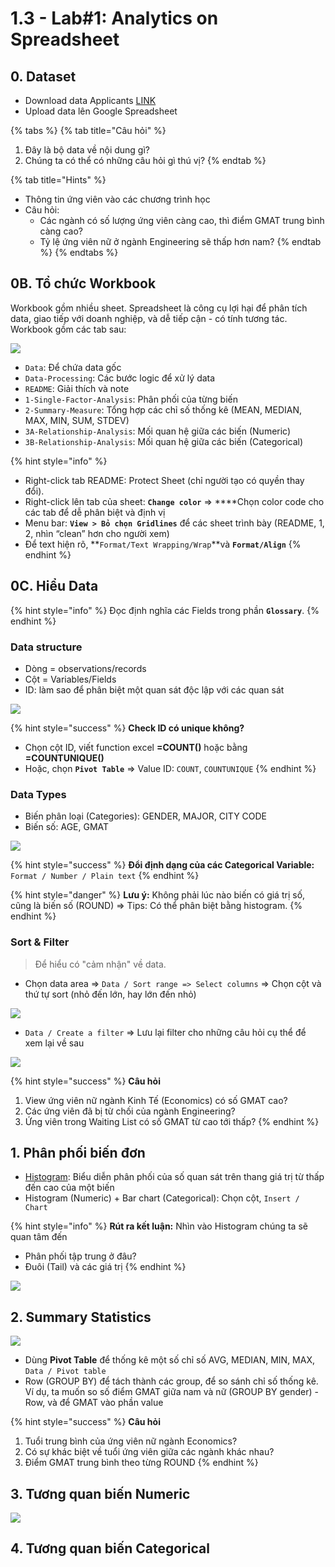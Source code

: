 # 1.3 - Lab\#1: Analytics on Spreadsheet

## 0. Dataset

* Download data Applicants [LINK](http://faculty.tuck.dartmouth.edu/business-analytics/data-files/chapter-5-data-sets/)
* Upload data lên Google Spreadsheet

{% tabs %}
{% tab title="Câu hỏi" %}
1. Đây là bộ data về nội dung gì? 
2. Chúng ta có thể có những câu hỏi gì thú vị?
{% endtab %}

{% tab title="Hints" %}
* Thông tin ứng viên vào các chương trình học
* Câu hỏi: 
  * Các ngành có số lượng ứng viên càng cao, thì điểm GMAT trung bình càng cao?
  * Tỷ lệ ứng viên nữ ở ngành Engineering sẽ thấp hơn nam?
{% endtab %}
{% endtabs %}

## 0B. Tổ chức Workbook 

Workbook gồm nhiều sheet. Spreadsheet là công cụ lợi hại để phân tích data, giao tiếp với doanh nghiệp, và dễ tiếp cận - có tính tương tác. Workbook gồm các tab sau:

![](../../.gitbook/assets/image%20%2892%29.png)

* `Data`: Để chứa data gốc 
* `Data-Processing`: Các bước logic để xử lý data
* `README`: Giải thích và note
* `1-Single-Factor-Analysis`: Phân phối của từng biến
* `2-Summary-Measure`: Tổng hợp các chỉ số thống kê \(MEAN, MEDIAN, MAX, MIN, SUM, STDEV\)
* `3A-Relationship-Analysis`: Mối quan hệ giữa các biến \(Numeric\)
* `3B-Relationship-Analysis`: Mối quan hệ giữa các biến \(Categorical\)

{% hint style="info" %}
* Right-click tab README: Protect Sheet \(chỉ người tạo có quyền thay đổi\). 
* Right-click lên tab của sheet: **`Change color`** =&gt; ****Chọn color code cho các tab để dễ phân biệt và định vị
* Menu bar: **`View > Bỏ chọn Gridlines`** để các sheet trình bày \(README, 1, 2, nhìn “clean” hơn cho người xem\)
* Để text hiện rõ, **`Format/Text Wrapping/Wrap`**và **`Format/Align`**
{% endhint %}

## 0C. Hiểu Data

{% hint style="info" %}
Đọc định nghĩa các Fields trong phần **`Glossary`**.
{% endhint %}

### Data structure

* Dòng = observations/records
* Cột = Variables/Fields
* ID: làm sao để phân biệt một quan sát độc lập với các quan sát 

![](../../.gitbook/assets/image%20%2889%29.png)

{% hint style="success" %}
**Check ID có unique không?**

* Chọn cột ID, viết function excel **=COUNT\(\)** hoặc bằng **=COUNTUNIQUE\(\)**
* Hoặc, chọn **`Pivot Table`** =&gt; Value ID: `COUNT`, `COUNTUNIQUE`
{% endhint %}

### Data Types

* Biến phân loại \(Categories\): GENDER, MAJOR, CITY CODE
* Biến số: AGE, GMAT

![](../../.gitbook/assets/image%20%2893%29.png)

{% hint style="success" %}
**Đổi định dạng của các Categorical Variable:** `Format / Number / Plain text`
{% endhint %}

{% hint style="danger" %}
**Lưu ý:** Không phải lúc nào biến có giá trị số, cũng là biến số \(ROUND\) =&gt; Tips: Có thể phân biệt bằng histogram.
{% endhint %}

### Sort & Filter

> Để hiểu có "cảm nhận" về data.

* Chọn data area ⇒ `Data / Sort range => Select columns` ⇒ Chọn cột và thứ tự sort \(nhỏ đến lớn, hay lớn đến nhỏ\)

![](../../.gitbook/assets/image%20%2896%29.png)

* `Data / Create a filter` ⇒ Lưu lại filter cho những câu hỏi cụ thể để xem lại về sau

![](../../.gitbook/assets/image%20%2894%29.png)

{% hint style="success" %}
**Câu hỏi**

1. View ứng viên nữ ngành Kinh Tế \(Economics\) có số GMAT cao?
2. Các ứng viên đã bị từ chối của ngành Engineering?
3. Ứng viên trong Waiting List có số GMAT từ cao tới thấp?
{% endhint %}

## 1. Phân phối biến đơn

* [Histogram](../../big-o/3-data-thinking/xac-suat-and-gia-thuyet-khong.md#phan-phoi-cua-data): Biểu diễn phân phối của số quan sát trên thang giá trị từ thấp đến cao của một biến
* Histogram \(Numeric\) + Bar chart \(Categorical\): Chọn cột, `Insert / Chart`

{% hint style="info" %}
**Rút ra kết luận:** Nhìn vào Histogram chúng ta sẽ quan tâm đến

* Phân phối tập trung ở đâu?
* Đuôi \(Tail\) và các giá trị 
{% endhint %}

![](../../.gitbook/assets/image%20%2895%29.png)

## 2. Summary Statistics

![](../../.gitbook/assets/image%20%2891%29.png)

* Dùng **Pivot Table** để thống kê một số chỉ số AVG, MEDIAN, MIN, MAX, `Data / Pivot table`
* Row \(GROUP BY\) để tách thành các group, để so sánh chỉ số thống kê. Ví dụ, ta muốn so số điểm GMAT giữa nam và nữ \(GROUP BY gender\) - Row, và để GMAT vào phần value

{% hint style="success" %}
**Câu hỏi**   
1. Tuổi trung bình của ứng viên nữ ngành Economics?   
2. Có sự khác biệt về tuổi ứng viên giữa các ngành khác nhau?   
3. Điểm GMAT trung bình theo từng ROUND
{% endhint %}

## **3. Tương quan biến Numeric**

![](../../.gitbook/assets/image%20%2890%29.png)

## **4. Tương quan biến Categorical**

